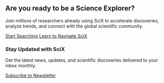 <!-- CTA Section -->
<div class="cta-section">
  <div class="container">
    <h2>Are you ready to be a Science Explorer?</h2>
    <p>Join millions of researchers already using SciX to accelerate discoveries, analyze trends, and connect with the global scientific community.</p>
    <div class="cta-buttons">
      <a href="https://scixplorer.org/" class="btn-primary">Start Searching</a>
      <a href="{{ site.baseurl }}/scixhelp/" class="btn-secondary">Learn to Navigate SciX</a>
    </div>
  </div>
  
  <!-- Newsletter Card within CTA Section -->
  <div class="newsletter-card">
    <div class="newsletter-content">
      <div class="newsletter-icon">
        <i class="fa fa-envelope" aria-hidden="true"></i>
      </div>
      <div class="newsletter-text">
        <h3>Stay Updated with SciX</h3>
        <p>Get the latest news, updates, and scientific discoveries delivered to your inbox monthly.</p>
      </div>
      <div class="newsletter-action">
        <a href="https://harvard.us20.list-manage.com/subscribe?u=ed0cf26186d0cdd7bad11ed29&id=2c6299b24b" 
           target="_blank" 
           class="newsletter-btn">
          <i class="fa fa-paper-plane" aria-hidden="true"></i>
          Subscribe to Newsletter
        </a>
      </div>
    </div>
  </div>
</div>
